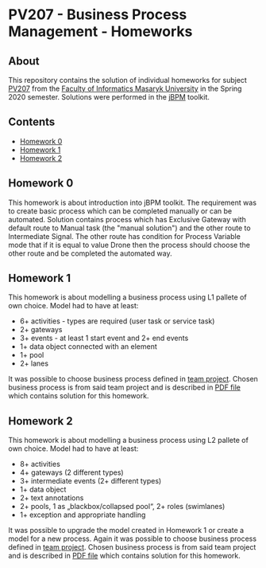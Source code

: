 # PV207 - Business Process Management - Homeworks

## About

This repository contains the solution of individual homeworks for subject [PV207](https://is.muni.cz/predmet/fi/jaro2020/PV207) from the [Faculty of Informatics Masaryk University](https://www.fi.muni.cz/index.html.en) in the Spring 2020 semester. Solutions were performed in the [jBPM](https://www.jbpm.org/) toolkit.
## Contents

* [Homework 0](/HW0)
* [Homework 1](/HW1)
* [Homework 2](/HW2)

## Homework 0

This homework is about introduction into jBPM toolkit. The requirement was to create basic process which can be completed manually or can be automated. Solution contains process which has Exclusive Gateway with default route to Manual task (the "manual solution") and the other route to Intermediate Signal. The other route has condition for Process Variable mode that if it is equal to value Drone then the process should choose the other route and be completed the automated way.

## Homework 1

This homework is about modelling a business process using L1 pallete of own choice. Model had to have at least:
* 6+ activities - types are required (user task or service task)
* 2+ gateways
* 3+ events - at least 1 start event and 2+ end events
* 1+ data object connected with an element
* 1+ pool
* 2+ lanes

It was possible to choose business process defined in [team project](https://github.com/binczech/PV207-BPM/). Chosen business process is from said team project and is described in [PDF file](/HW1/Pavlik_bpmn.pdf) which contains solution for this homework.

## Homework 2

This homework is about modelling a business process using L2 pallete of own choice. Model had to have at least: 
* 8+ activities
* 4+ gateways (2 different types)
* 3+ intermediate events (2+ different types)
* 1+ data object
* 2+ text annotations
* 2+ pools, 1 as „blackbox/collapsed pool“, 2+ roles (swimlanes)
* 1+ exception and appropriate handling

It was possible to upgrade the model created in Homework 1 or create a model for a new process. Again it was possible to choose business process defined in [team project](https://github.com/binczech/PV207-BPM/). Chosen business process is from said team project and is described in [PDF file](/HW2/Pavlik_bpmn.pdf) which contains solution for this homework.